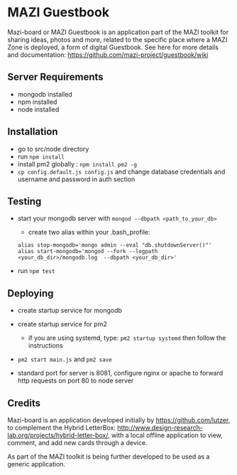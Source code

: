 # MAZI Guestbook

Mazi-board or MAZI Guestbook is an application part of the MAZI toolkit for sharing ideas, photos and more, related to the specific place where a MAZI Zone is deployed, a form of digital Guestbook. See here for more details and documentation: https://github.com/mazi-project/guestbook/wiki

## Server Requirements

* mongodb installed
* npm installed
* node installed

## Installation

* go to src/node directory
* run `npm install`
* install pm2 globally : `npm install pm2 -g`
* `cp config.default.js config.js` and change database credentials and username and password in auth section

## Testing

* start your mongodb server with `mongod --dbpath <path_to_your_db>`

  * create two alias within your .bash_profile:

  ```shell
  alias stop-mongodb='mongo admin --eval "db.shutdownServer()"'
  alias start-mongodb='mongod --fork --logpath <your_db_dir>/mongodb.log  --dbpath <your_db_dir>'
  ```

* run `npm test`

## Deploying

*  create startup service for mongodb

*  create startup service for pm2
     * if you are using systemd, type: `pm2 startup systemd` then follow the instructions

*  `pm2 start main.js` and `pm2 save`

*  standard port for server is 8081, configure nginx or apache to forward http requests on port 80 to node server


## Credits

Mazi-board is an application developed initially by https://github.com/lutzer, to complement the Hybrid LetterBox: http://www.design-research-lab.org/projects/hybrid-letter-box/, with a local offline application to view, comment, and add new cards through a device.

As part of the MAZI toolkit is being further developed to be used as a generic application.
